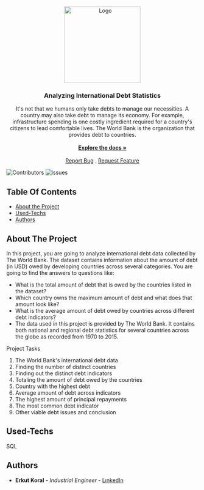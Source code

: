 <br/>
<p align="center">
  <a href="https://github.com/erkutkoral/SQLPROJECTS">
    <img src="https://banner2.cleanpng.com/20180412/xzw/kisspng-world-bank-asian-development-bank-organization-log-bank-5acfa70530b2d1.9948566415235581491995.jpg" alt="Logo" width="200" height="200">
  </a>

  <h3 align="center">Analyzing International Debt Statistics</h3>

  <p align="center">
    It's not that we humans only take debts to manage our necessities. A country may also take debt to manage its economy. For example, infrastructure spending is one costly ingredient required for a country's citizens to lead comfortable lives. The World Bank is the organization that provides debt to countries.
    <br/>
    <br/>
    <a href="https://github.com/erkutkoral/SQLPROJECTS"><strong>Explore the docs »</strong></a>
    <br/>
    <br/>
    <a href="https://github.com/erkutkoral/SQLPROJECTS/issues">Report Bug</a>
    .
    <a href="https://github.com/erkutkoral/SQLPROJECTS/issues">Request Feature</a>
  </p>
</p>

![Contributors](https://img.shields.io/github/contributors/erkutkoral/SQLPROJECTS?color=dark-green) ![Issues](https://img.shields.io/github/issues/erkutkoral/SQLPROJECTS) 

## Table Of Contents

* [About the Project](#about-the-project)
* [Used-Techs](#used-techs)
* [Authors](#authors)

## About The Project

In this project, you are going to analyze international debt data collected by The World Bank. The dataset contains information about the amount of debt (in USD) owed by developing countries across several categories. You are going to find the answers to questions like:

* What is the total amount of debt that is owed by the countries listed in the dataset?
* Which country owns the maximum amount of debt and what does that amount look like?
* What is the average amount of debt owed by countries across different debt indicators?
* The data used in this project is provided by The World Bank. It contains both national and regional debt statistics for several countries across the globe as recorded from 1970 to 2015.

Project Tasks
1. The World Bank's international debt data
2. Finding the number of distinct countries
3. Finding out the distinct debt indicators
4. Totaling the amount of debt owed by the countries
5. Country with the highest debt
6. Average amount of debt across indicators
7. The highest amount of principal repayments
8. The most common debt indicator
9. Other viable debt issues and conclusion

## Used-Techs
SQL

## Authors

* **Erkut Koral** - *Industrial Engineer* - [LınkedIn](https://www.linkedin.com/in/erkutkoral/) 

